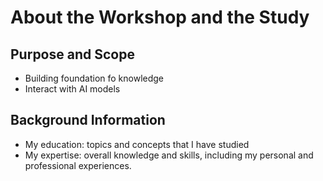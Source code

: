 # About the Workshop and the Study

## Purpose and Scope
- Building foundation fo knowledge
- Interact with AI models

## Background Information

- My education: topics and concepts that I have studied
- My expertise: overall knowledge and skills, including my personal and professional experiences.

